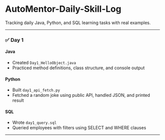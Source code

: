 # AutoMentor-Daily-Skill-Log

Tracking daily Java, Python, and SQL learning tasks with real examples.

---

### ✅ Day 1

#### Java
- Created `Day1_HelloObject.java`
- Practiced method definitions, class structure, and console output

#### Python
- Built `day1_api_fetch.py`
- Fetched a random joke using public API, handled JSON, and printed result

#### SQL
- Wrote `day1_query.sql`
- Queried employees with filters using SELECT and WHERE clauses

---
